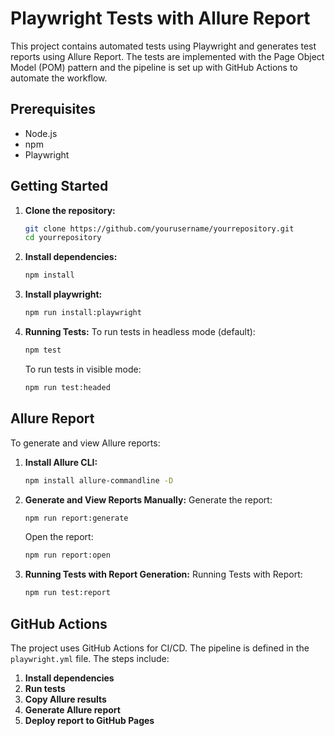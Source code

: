# Playwright Tests with Allure Report

This project contains automated tests using Playwright and generates test reports using Allure Report. The tests are implemented with the Page Object Model (POM) pattern and the pipeline is set up with GitHub Actions to automate the workflow.

## Prerequisites

- Node.js
- npm
- Playwright

## Getting Started

1. **Clone the repository:**
    ```bash
    git clone https://github.com/yourusername/yourrepository.git
    cd yourrepository
    ```

2. **Install dependencies:**
    ```bash
    npm install
    ```
3. **Install playwright:**
    ```bash
    npm run install:playwright
    ```

4. **Running Tests:**
    To run tests in headless mode (default):
    ```bash
    npm test
    ```
    To run tests in visible mode:
    ```bash
    npm run test:headed
    ```

## Allure Report
To generate and view Allure reports:

1. **Install Allure CLI:**
    ```bash
    npm install allure-commandline -D
    ```

2. **Generate and View Reports Manually:**
    Generate the report:
    ```bash
    npm run report:generate
    ```
    Open the report:
    ```bash
    npm run report:open
    ```
3. **Running Tests with Report Generation:**
    Running Tests with Report:
    ```bash
    npm run test:report
    ```

## GitHub Actions

The project uses GitHub Actions for CI/CD. The pipeline is defined in the `playwright.yml` file. The steps include:

1. **Install dependencies**
2. **Run tests**
3. **Copy Allure results**
4. **Generate Allure report**
5. **Deploy report to GitHub Pages**
